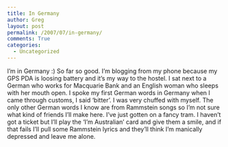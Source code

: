 ```yaml
---
title: In Germany
author: Greg
layout: post
permalink: /2007/07/in-germany/
comments: True
categories:
  - Uncategorized
---
```

I&#8217;m in Germany :) So far so good. I&#8217;m blogging from my phone because my GPS PDA is loosing battery and it&#8217;s my way to the hostel. I sat next to a German who works for Macquarie Bank and an English woman who sleeps with her mouth open. I spoke my first German words in Germany when I came through customs, I said &#8216;bitter&#8217;. I was very chuffed with myself. The only other German words I know are from Rammstein songs so I&#8217;m not sure what kind of friends I&#8217;ll make here. I&#8217;ve just gotten on a fancy tram. I haven&#8217;t got a ticket but I&#8217;ll play the &#8216;I&#8217;m Australian&#8217; card and give them a smile, and if that fails I&#8217;ll pull some Rammstein lyrics and they&#8217;ll think I&#8217;m manically depressed and leave me alone.